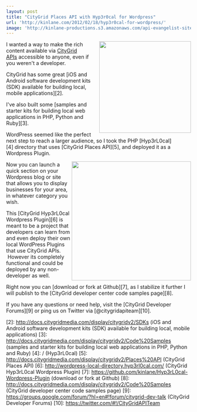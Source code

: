 ```yaml
---
layout: post
title: "CityGrid Places API with Hyp3r0cal for Wordpress"
url: 'http://kinlane.com/2012/02/18/hyp3r0cal-for-wordpress/'
image: 'http://kinlane-productions.s3.amazonaws.com/api-evangelist-site/blog/citygrid_logo_200.png'
---
```


<img class="alignnone" title="CityGrid Logo" src="http://kinlane-productions.s3.amazonaws.com/citygrid/citygrid_logo.jpg" alt="" width="250" align="right" />I wanted a way to make the rich content available via [CityGrid APIs][1] accessible to anyone, even if you weren't a developer.

CityGrid has some great [iOS and Android software development kits (SDK) available for building local, mobile applications][2].

I've also built some [samples and starter kits for building local web applications in PHP, Python and Ruby][3].

WordPress seemed like the perfect next step to reach a larger audience, so I took the PHP [Hyp3rL0cal][4] directory that uses [CityGrid Places API][5], and deployed it as a Wordpress Plugin.

<img class="alignnone" title="CityGrid Logo" src="http://kinlane-productions.s3.amazonaws.com/citygrid/CityGrid.png" alt="" width="325" align="right" />Now you can launch a quick section on your Wordpress blog or site that allows you to display businesses for your area, in whatever category you wish.

This [CityGrid Hyp3rL0cal Wordpress Plugin][6] is meant to be a project that developers can learn from and even deploy their own local WordPress Plugins that use CityGrid APIs.  However its completely functional and could be deployed by any non-developer as well.

Right now you can [download or fork at Github][7], as I stabilize it further I will publish to the [CityGrid developer center code samples page][8].

If you have any questions or need help, visit the [CityGrid Developer Forums][9] or ping us on Twitter via [@citygridapiteam][10].

   [1]: http://developer.citygridmedia.com/ (CityGrid APIs)
   [2]: http://docs.citygridmedia.com/display/citygridv2/SDKs (iOS and Android software development kits (SDK) available for building local, mobile applications)
   [3]: http://docs.citygridmedia.com/display/citygridv2/Code%20Samples (samples and starter kits for building local web applications in PHP, Python and Ruby)
   [4]: / (Hyp3rL0cal)
   [5]: http://docs.citygridmedia.com/display/citygridv2/Places%20API (CityGrid Places API)
   [6]: http://wordpress-local-directory.hyp3rl0cal.com/ (CityGrid Hyp3rL0cal Wordpress Plugin)
   [7]: https://github.com/kinlane/Hyp3rL0cal-Wordpress-Plugin (download or fork at Github)
   [8]: http://docs.citygridmedia.com/display/citygridv2/Code%20Samples (CityGrid developer center code samples page)
   [9]: https://groups.google.com/forum/?hl=en#!forum/citygrid-dev-talk (CityGrid Developer Forums)
   [10]: https://twitter.com/#!/CityGridAPITeam

